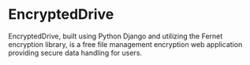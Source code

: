 # EncryptedDrive
EncryptedDrive, built using Python Django and utilizing the Fernet encryption library, is a free file management encryption web application providing secure data handling for users.
